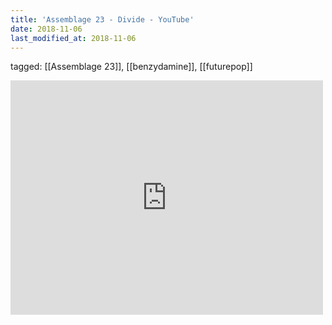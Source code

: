 ```yaml
---
title: 'Assemblage 23 - Divide - YouTube'
date: 2018-11-06
last_modified_at: 2018-11-06
---
```

tagged: [[Assemblage 23]], [[benzydamine]], [[futurepop]]
<iframe allow="accelerometer; autoplay; clipboard-write; encrypted-media; gyroscope; picture-in-picture" allowfullscreen="" frameborder="0" height="375" id="youtube_iframe" src="https://www.youtube.com/embed/s1P5HtJVsd4?feature=oembed&amp;enablejsapi=1&amp;origin=https://safe.txmblr.com&amp;wmode=opaque" width="500"></iframe>